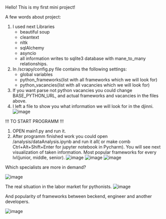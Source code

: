 Hello!
This is my first mini project!


A few words about project:
1. I used next Libraries 
    - beautiful soup
    - cleantext
    - nltk
    - sqlAlchemy
    - asyncio
    - all information writes to sqlite3 database with mane_to_many relationships.
2. In /scrapy/config.py file contains the following settings:
    - global variables
    - python_frameworks(list with all frameworks which we will look for)
    - python_vacancies(list with all vacancies which we will look for)
3. If you want parse not python vacancies you could change BASE_PYTHON_URL, and actual frameworks and vacancies in the files above.
4. I left a file to show you what information we will look for in the djinni.
![image](https://user-images.githubusercontent.com/110998159/215090468-8f097699-4d1a-4b8f-ac48-784baf389233.png)

!!! TO START PROGRAMM !!!
1. OPEN main1.py and run it.
2. After programm finished work you could open /analysis/dataAnalysis.ipynb and run it all( or make comb Ctrl+Alt+Shift+Enter for jupyter notebook in Pycharm).
You will see next visualization of taken information.
Most popular frameworks for every lvl(junior, middle, senior).
![image](https://user-images.githubusercontent.com/110998159/215091928-f8ea0b4e-9f15-46a3-9f9a-cdddcc2523cb.png)
![image](https://user-images.githubusercontent.com/110998159/215091991-8f93fb8d-fc4c-44cb-a746-44eb7a6047c4.png)
![image](https://user-images.githubusercontent.com/110998159/215092152-8fd9c7e3-e895-4ee7-8dce-f87f860e1a01.png)

Which specialists are more in demand?

![image](https://user-images.githubusercontent.com/110998159/215092221-a691401f-cd22-4aac-b86a-d32ca60cbe72.png)

The real situation in the labor market for pythonists.
![image](https://user-images.githubusercontent.com/110998159/215092445-6c67a670-f824-4b39-a4a0-ee65746b312c.png)

And popularity of frameworks between beckend, engineer and another developers.

![image](https://user-images.githubusercontent.com/110998159/215092770-5f6a9b85-15a4-4666-8171-520961af3add.png)
